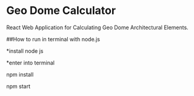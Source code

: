 # Geo Dome Calculator

React Web Application for Calculating Geo Dome Architectural Elements.

##How to run in terminal with node.js

*install node js

*enter into terminal

npm install

npm start

